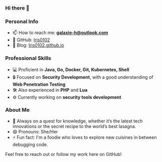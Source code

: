 ### Hi there 👋

<!--
**lris0102/lris0102** is a ✨ _special_ ✨ repository because its `README.md` (this file) appears on your GitHub profile.

Here are some ideas to get you started:

- 🔭 I’m currently working on ...
- 🌱 I’m currently learning ...
- 👯 I’m looking to collaborate on ...
- 🤔 I’m looking for help with ...
- 💬 Ask me about ...
- 📫 How to reach me: ...
- 😄 Pronouns: ...
- ⚡ Fun fact: ...
-->

### Personal Info
- 📫 How to reach me: **galaxie-h@outlook.com**
- 🔗 GitHub: [lris0102](https://github.com/lris0102)
- 🔗 Blog: [lris0102.github.io](https://lris0102.github.io/)

### Professional Skills
- 💻 Proficient in **Java, Go, Docker, Git, Kubernetes, Shell**
- 🔒 Focused on **Security Development**, with a good understanding of **Web Penetration Testing**
- 🛠️ Also experienced in **PHP** and **Lua**
- ⚙️ Currently working on **security tools development**

### About Me
- 🌱 Always on a quest for knowledge, whether it’s the latest tech innovations or the secret recipe to the world’s best lasagna.
- 😄 Pronouns: She/Her
- ⚡ Fun fact: I'm a foodie who loves to explore new cuisines in between debugging code.

Feel free to reach out or follow my work here on GitHub!
